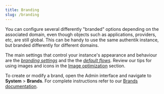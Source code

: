 ```yaml
---
title: Branding
slug: /branding
---
```


You can configure several differently "branded" options depending on the associated domain, even though objects such as applications, providers, etc, are still global. This can be handy to use the same authentik instance, but branded differently for different domains.

The main settings that control your instance's appearance and behaviour are the [_branding settings_](../sys-mgmt/brands.md#branding-settings) and the the [_default flows_](../sys-mgmt/brands.md#default-flows). Review our tips for using images and icons in the [Image optimization](../sys-mgmt/brands.md#image-optimization) section.

To create or modify a brand, open the Admin interface and navigate to **System** > **Brands**. For complete instructions refer to our [Brands documentation](../sys-mgmt/brands.md).

